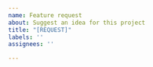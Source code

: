 ```yaml
---
name: Feature request
about: Suggest an idea for this project
title: "[REQUEST]"
labels: ''
assignees: ''

---
```



